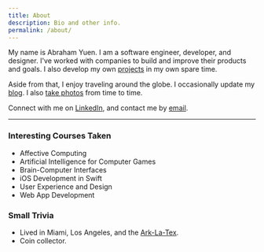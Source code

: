```yaml
---
title: About
description: Bio and other info.
permalink: /about/
---
```

My name is Abraham Yuen. I am a software engineer, developer, and designer. I've worked with companies to build and improve their products and goals. I also develop my own [projects](/projects/) in my own spare time.

Aside from that, I enjoy traveling around the globe. I occasionally update my [blog](/blog/). I also [take photos](https://www.flickr.com/photos/147405623@N04/) from time to time.

Connect with me on [LinkedIn](https://www.linkedin.com/in/yuenabraham/), and contact me by [email](/contact/).

---

### Interesting Courses Taken
- Affective Computing
- Artificial Intelligence for Computer Games
- Brain-Computer Interfaces
- iOS Development in Swift
- User Experience and Design
- Web App Development

### Small Trivia
- Lived in Miami, Los Angeles, and the [Ark-La-Tex](https://en.wikipedia.org/wiki/Ark-La-Tex).
- Coin collector.
